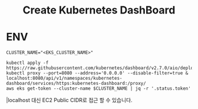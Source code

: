 <h1 align="center"> Create Kubernetes DashBoard </h1>

# ENV
```shell
CLUSTER_NAME="<EKS_CLUSTER_NAME>"
```

```shell
kubectl apply -f https://raw.githubusercontent.com/kubernetes/dashboard/v2.7.0/aio/deploy/recommended.yaml
kubectl proxy --port=8080 --address='0.0.0.0' --disable-filter=true &
localhost:8080/api/v1/namespaces/kubernetes-dashboard/services/https:kubernetes-dashboard:/proxy/
aws eks get-token --cluster-name $CLUSTER_NAME | jq -r '.status.token'
```
|localhost 대신 EC2 Public CIDR로 접근 할 수 있습니다.